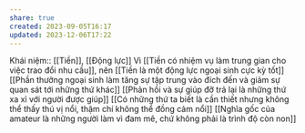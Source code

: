```yaml
---
share: true
created: 2023-09-05T16:17
updated: 2023-12-06T17:22
---
```

Khái niệm:: [[Tiền]], [[Động lực]]
Vì [[Tiền có nhiệm vụ làm trung gian cho việc trao đổi nhu cầu]], nên [[Tiền là một động lực ngoại sinh cực kỳ tốt]]
[[Phần thưởng ngoại sinh làm tăng sự tập trung vào đích đến và giảm sự quan sát tới những thứ khác]]
[[Phản hồi và sự giúp đỡ trả lại là những thứ xa xỉ với người được giúp]]
[[Có những thứ ta biết là cần thiết nhưng không thể thấy thú vị nổi, thậm chí không thể đồng cảm nổi]]
[[Nghĩa gốc của amateur là những người làm vì đam mê, chứ không phải là trình độ còn non]] 